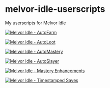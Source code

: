 # melvor-idle-userscripts
My userscripts for Melvor Idle

[![Melvor Idle - AutoFarm](https://img.shields.io/badge/dynamic/json?label=Melvor%20Idle%20-%20AutoFarm&query=version&prefix=v&url=https%3A%2F%2Fgreasyfork.org%2Fscripts%2F414241.json)](https://greasyfork.org/en/scripts/414241-melvor-idle-automastery)

[![Melvor Idle - AutoLoot](https://img.shields.io/badge/dynamic/json?label=Melvor%20Idle%20-%20AutoLoot&query=version&prefix=v&url=https%3A%2F%2Fgreasyfork.org%2Fscripts%2F427913.json)](https://greasyfork.org/en/scripts/427913-melvor-idle-autoloot)

[![Melvor Idle - AutoMastery](https://img.shields.io/badge/dynamic/json?label=Melvor%20Idle%20-%20AutoMastery&query=version&prefix=v&url=https%3A%2F%2Fgreasyfork.org%2Fscripts%2F414241.json)](https://greasyfork.org/en/scripts/414241-melvor-idle-automastery)

[![Melvor Idle - AutoSlayer](https://img.shields.io/badge/dynamic/json?label=Melvor%20Idle%20-%20AutoSlayer&query=version&prefix=v&url=https%3A%2F%2Fgreasyfork.org%2Fscripts%2F428207.json)](https://greasyfork.org/en/scripts/428207-melvor-idle-autoslayer)

[![Melvor Idle - Mastery Enhancements](https://img.shields.io/badge/dynamic/json?label=Melvor%20Idle%20-%20Mastery%20Enhancements&query=version&prefix=v&url=https%3A%2F%2Fgreasyfork.org%2Fscripts%2F414199.json)](https://greasyfork.org/en/scripts/414199-melvor-idle-mastery-enhancements)

[![Melvor Idle - Timestamped Saves](https://img.shields.io/badge/dynamic/json?label=Melvor%20Idle%20-%20Timestamped%20Saves&query=version&prefix=v&url=https%3A%2F%2Fgreasyfork.org%2Fscripts%2F411909.json)](https://greasyfork.org/en/scripts/411909-melvor-idle-timestamped-saves)
